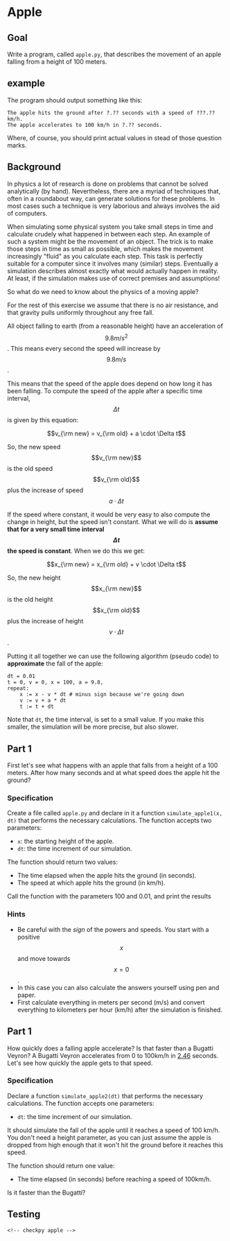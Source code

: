# Apple

## Goal
Write a program, called `apple.py`, that describes the movement of an apple falling from a height of 100 meters.

## example
The program should output something like this:

    The apple hits the ground after ?.?? seconds with a speed of ???.?? km/h.
    The apple accelerates to 100 km/h in ?.?? seconds.

Where, of course, you should print actual values in stead of those question marks.

## Background

In physics a lot of research is done on problems that cannot be solved analytically (by hand). Nevertheless, there are a myriad of techniques that, often in a roundabout way, can generate solutions for these problems. In most cases such a technique is very laborious and always involves the aid of computers.

When simulating some physical system you take small steps in time and calculate crudely what happened in between each step. An example of such a system might be the movement of an object. The trick is to make those steps in time as small as possible, which makes the movement increasingly "fluid" as you calculate each step. This task is perfectly suitable for a computer since it involves many (similar) steps. Eventually a simulation describes almost exactly what would actually happen in reality. At least, if the simulation makes use of correct premises and assumptions!

So what do we need to know about the physics of a moving apple?

For the rest of this exercise we assume that there is no air resistance, and that gravity pulls uniformly throughout any free fall.

All object falling to earth (from a reasonable height) have an acceleration of $$9.8 m/s^2$$. This means every second the speed will increase by $$9.8 m/s$$.

This means that the speed of the apple does depend on how long it has been falling. To compute the speed of the apple after a specific time interval, $$\Delta t$$ is given by this equation:

$$v_{\rm new} = v_{\rm old} + a \cdot \Delta t$$

So, the new speed $$v_{\rm new}$$ is the old speed $$v_{\rm old}$$ plus the increase of speed $$a \cdot \Delta t$$

If the speed where constant, it would be very easy to also compute the change in height, but the speed isn't constant. What we will do is **assume that for a very small time interval $$\Delta t$$ the speed is constant**. When we do this we get:

$$x_{\rm new} = x_{\rm old} + v \cdot \Delta t$$

So, the new height $$x_{\rm new}$$ is the old height $$x_{\rm old}$$ plus the increase of height $$v \cdot \Delta t$$.

Putting it all together we can use the following algorithm (pseudo code) to **approximate** the fall of the apple:

    dt = 0.01
    t = 0, v = 0, x = 100, a = 9.8,
    repeat:
        x := x - v * dt # minus sign because we're going down
        v := v + a * dt
        t := t + dt

Note that `dt`, the time interval, is set to a small value. If you make this smaller, the simulation will be more precise, but also slower.

## Part 1

First let's see what happens with an apple that falls from a height of a 100 meters. After how many seconds and at what speed does the apple hit the ground?

### Specification

Create a file called `apple.py` and declare in it a function `simulate_apple1(x, dt)` that performs the necessary calculations. The function accepts two parameters:

- `x`: the starting height of the apple.
- `dt`: the time increment of our simulation.

The function should return two values:

- The time elapsed when the apple hits the ground (in seconds).
- The speed at which apple hits the ground (in km/h).

Call the function with the parameters 100 and 0.01, and print the results

### Hints

* Be careful with the *sign* of the powers and speeds. You start with a positive $$x$$ and move towards $$x=0$$.
* In this case you can also calculate the answers yourself using pen and paper.
* First calculate everything in meters per second (m/s) and convert everything to kilometers per hour (km/h) after the simulation is finished.

## Part 1

How quickly does a falling apple accelerate? Is that faster than a Bugatti Veyron?
A Bugatti Veyron accelerates from 0 to 100km/h in [2.46](https://en.wikipedia.org/wiki/Bugatti_Veyron#Specifications_(all_variants)) seconds. Let's see how quickly the apple gets to that speed.

### Specification

Declare a function `simulate_apple2(dt)` that performs the necessary calculations. The function accepts one parameters:

- `dt`: the time increment of our simulation.

It should simulate the fall of the apple until it reaches a speed of 100 km/h. You don't need a height parameter, as you can just assume the apple is dropped from high enough that it won't hit the ground before it reaches this speed.

The function should return one value:

- The time elapsed (in seconds) before reaching a speed of 100km/h.

Is it faster than the Bugatti?

## Testing



	<!-- checkpy apple -->
